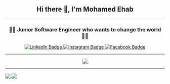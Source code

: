 <div id="header" align="center">
  <h2>Hi there 👋, I'm Mohamed Ehab</h2>
</div>

---

<div id="header" align="center">
  <h3>👨‍💻 Junior Software Engineer who wants to change the world 👨‍💻</h3>
  <div id="badges">
    <a href="https://www.linkedin.com/in/mohamedehab00/">
      <img src="https://img.shields.io/badge/LinkedIn-blue?style=for-the-badge&logo=linkedin&logoColor=white" alt="LinkedIn Badge"/>
    </a>
    <a href="https://www.instagram.com/_mohamedehab_00/">
      <img src="https://img.shields.io/badge/instagram-red?style=for-the-badge&logo=instagram&logoColor=white" alt="Instagram Badge"/>
    </a>
    <a href="https://www.facebook.com/profile.php?id=100028588170700">
      <img src="https://img.shields.io/badge/Facebook-blue?style=for-the-badge&logo=facebook&logoColor=white" alt="Facebook Badge"/>
    </a>
  </div>
  
</div>

---

<div id="header" align="center">
  <a href="https://git.io/streak-stats">
  <img align="center" src="https://github-readme-streak-stats.herokuapp.com?user=mohamedehab00&theme=midnight-purple&hide_border=true&date_format=M%20j%5B%2C%20Y%5D" />
  
</div>

---
<a href="https://github.com/anuraghazra/github-readme-stats">
  <img align="center" src="https://github-readme-stats.vercel.app/api?username=mohamedehab00&theme=midnight-purple&hide_border=true&count_private=true&show_icons=true" />
</a>
<a href="https://github.com/anuraghazra/github-readme-stats">
  <img align="center" src="https://github-readme-stats.vercel.app/api/top-langs/?username=mohamedehab00&theme=midnight-purple&hide_border=true&hide=CMake,C&layout=compact" />
</a>

<!--
**mohamedehab00/mohamedehab00** is a ✨ _special_ ✨ repository because its `README.md` (this file) appears on your GitHub profile.

Here are some ideas to get you started:

- 🔭 I’m currently working on ...
- 🌱 I’m currently learning ...
- 👯 I’m looking to collaborate on ...
- 🤔 I’m looking for help with ...
- 💬 Ask me about ...
- 📫 How to reach me: ...
- 😄 Pronouns: ...
- ⚡ Fun fact: ...
-->
